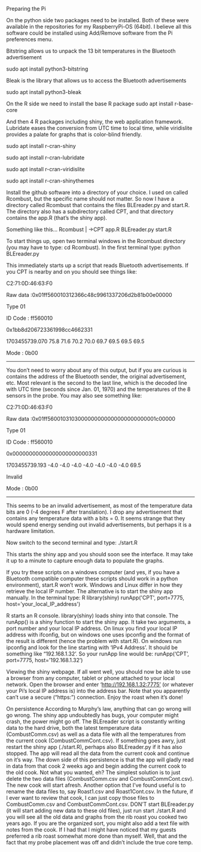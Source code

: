 Preparing the Pi

On the python side two packages need to be installed.  Both of these were available in the repositories for my RaspberryPi-OS (64bit).  I believe all this software could be installed using Add/Remove software from the Pi preferences menu.

Bitstring allows us to unpack the 13 bit temperatures in the Bluetooth advertisement

sudo apt install python3-bitstring

Bleak is the library that allows us to access the Bluetooth advertisements

sudo apt install python3-bleak

On the R side we need to install the base R package
sudo apt install r-base-core

And then 4 R packages including shiny, the web application framework.  Lubridate eases the conversion from UTC time to local time, while viridislite provides a palate for graphs that is color-blind friendly.

sudo apt install r-cran-shiny

sudo apt install r-cran-lubridate

sudo apt install r-cran-viridislite

sudo apt install r-cran-shinythemes


Install the github software into a directory of your choice.  I used on called Rcombust, but the specific name should not matter.  So now I have a directory called Rcombust that contains the files BLEreader.py and start.R.  The directory also has a subdirectory called CPT, and that directory contains the app.R (that’s the shiny app).  

Something like this...
Rcombust
     | ->CPT
             app.R
    BLEreader.py
    start.R

To start things up, open two terminal windows in the Rcombust directory (you may have to type: cd Rcombust).  In the first terminal type: 
python BLEreader.py

This immediately starts up a script that reads Bluetooth advertisements.  If you CPT is nearby and on you should see things like:

C2:71:0D:46:63:F0

Raw data :0x01ff560010312366c48c9961337206d2b81b00e00000

Type 01

ID Code : ff560010

0x1bb8d206723361998cc4662331

1703455739.070 75.8 71.6 70.2 70.0 69.7 69.5 69.5 69.5 

Mode : 0b00

-----------------------------------------------

You don’t need to worry about any of this output, but if you are curious is contains the address of the Bluetooth sender, the original advertisement, etc.  Most relevant is the second to the last line, which is the decoded line with UTC time (seconds since Jan. 01, 1970) and the temperatures of the 8 sensors in the probe.  You may also see something like:

C2:71:0D:46:63:F0

Raw data :0x01ff5600103103000000000000000000000001c00000

Type 01

ID Code : ff560010

0x00000000000000000000000331

1703455739.193 -4.0 -4.0 -4.0 -4.0 -4.0 -4.0 -4.0 69.5 

Invalid

Mode : 0b00

-----------------------------------------------
This seems to be an invalid advertisement, as most of the temperature data bits are 0 (-4 degrees F after translation).  I drop any advertisement that contains any temperature data with a bits = 0. It seems strange that they would spend energy sending out invalid advertisements, but perhaps it is a hardware limitation.  

Now switch to the second terminal and type:
./start.R

This starts the shiny app and you should soon see the interface.  It may take it up to a minute to capture enough data to populate the graphs. 

If you try these scripts on a windows computer (and yes, if you have a Bluetooth compatible computer these scripts should work in a python environment), start.R won’t work.  Windows and Linux differ in how they retrieve the local IP number.  The alternative is to start the shiny app manually.  In the terminal type:
R
library(shiny)
runApp('CPT', port=7775, host='your_local_IP_address') 

R starts an R console.  library(shiny) loads shiny into that console.  The runApp() is a shiny function to start the shiny app.  It take two arguments, a port number and your local IP address.  On linux you find your local IP address with ifconfig, but on windows one uses ipconfig and the format of the result is different (hence the problem with start.R).  On windows run ipconfig and look for the line starting with ‘IPv4 Address’.  It should be something like “192.168.1.32’.  So your runApp line would be:
runApp(‘CPT’, port=7775, host=’192.168.1.32’)

Viewing the shiny webpage.
If all went well, you should now be able to use a browser from any computer, tablet or phone attached to your local network.  Open the browser and enter ‘http://192.168.1.32:7775’ (or whatever your Pi’s local IP address is) into the address bar.  Note that you apparently can’t use a secure (“https:”) connection.  Enjoy the roast when it’s done!

On persistence
According to Murphy’s law, anything that can go wrong will go wrong.  The shiny app undoubtedly has bugs, your computer might crash, the power might go off.  The BLEreader script is constantly writing data to the hard drive,  both the latest temperature data (CombustComm.csv) as well as a data file with all the temperatures from the current cook (CombustCommCont.csv).  If something goes awry, just restart the shiny app (./start.R), perhaps also BLEreader.py if it has also stopped.  The app will read all the data from the current cook and continue on it’s way.  The down side of this persistence is that the app will gladly read in data from that cook 2 weeks ago and begin adding the current cook to the old cook.  Not what you wanted, eh?  The simplest solution is to just delete the two data files (CombustComm.csv and CombustCommCont.csv). The new cook will start afresh.  Another option that I’ve found useful is to rename the data files to, say Roast1.csv and Roast1Cont.csv.   In the future, if I ever want to review that cook, I can just copy those files to CombustComm.csv and  CombustCommCont.csv.  DON’T start BLEreader.py (it will start adding new data to these old files), just run start ./start.R and you will see all the old data and graphs from the rib roast you cooked two years ago.  If you are the organized sort, you might also add a text file with notes from the cook.  If I had that I might have noticed that my guests preferred a rib roast somewhat more done than myself.  Well, that and the fact that my probe placement was off and didn’t include the true core temp.  
